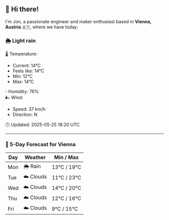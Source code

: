 ## 👋 Hi there!

I'm Jon, a passionate engineer and maker enthusiast based in **Vienna, Austria** 🇦🇹, where we have today:

### 🌦️ Light rain 

🌡️ Temperature: 
* Current: 14°C
* Feels like: 14°C
* Min: 12°C 
* Max: 14°C  

💧 Humidity: 76%  
🌬️ Wind: 
* Speed: 37 km/h 
* Direction: N  

🕒 Updated: 2025-05-25 18:20 UTC

---

### 📅 5-Day Forecast for Vienna

| Day | Weather | Min / Max |
|-----|---------|------------|
| Mon | 🌦️ Rain | 13°C / 19°C |
| Tue | ☁️ Clouds | 11°C / 23°C |
| Wed | ☁️ Clouds | 14°C / 20°C |
| Thu | ☁️ Clouds | 12°C / 16°C |
| Fri | ☁️ Clouds | 9°C / 15°C |
